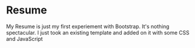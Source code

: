 # Resume
My Resume is just my first experiement with Bootstrap. It's nothing spectacular. I just took an existing template and added on it with some CSS and JavaScript

